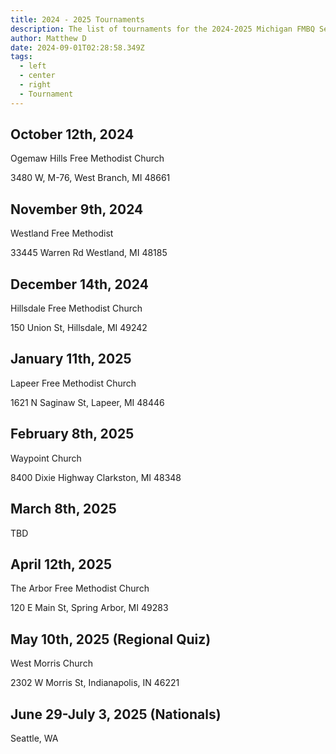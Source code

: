 ```yaml
---
title: 2024 - 2025 Tournaments
description: The list of tournaments for the 2024-2025 Michigan FMBQ Season
author: Matthew D
date: 2024-09-01T02:28:58.349Z
tags:
  - left
  - center
  - right
  - Tournament
---
```

## October 12th, 2024

Ogemaw Hills Free Methodist Church

3480 W, M-76, West Branch, MI 48661


## November 9th, 2024

Westland Free Methodist

33445 Warren Rd Westland, MI 48185



## December 14th, 2024

Hillsdale Free Methodist Church

150 Union St, Hillsdale, MI 49242



## January 11th, 2025

Lapeer Free Methodist Church

1621 N Saginaw St, Lapeer, MI 48446



## February 8th, 2025

Waypoint Church

8400 Dixie Highway Clarkston, MI 48348



## March 8th, 2025

TBD	



## April 12th, 2025

The Arbor Free Methodist Church

120 E Main St, Spring Arbor, MI 49283


## May 10th, 2025 (Regional Quiz)
West Morris Church

2302 W Morris St, Indianapolis, IN 46221


## June 29-July 3, 2025 (Nationals)
Seattle, WA
